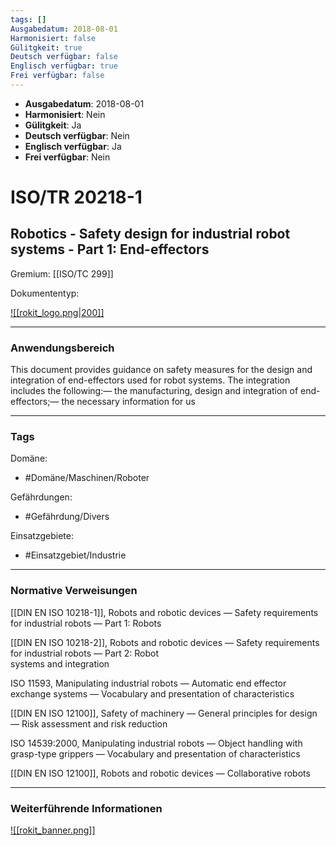 ```yaml
---
tags: []
Ausgabedatum: 2018-08-01
Harmonisiert: false
Gülitgkeit: true
Deutsch verfügbar: false
Englisch verfügbar: true
Frei verfügbar: false
---
```


- **Ausgabedatum**: 2018-08-01
- **Harmonisiert**: Nein
- **Gülitgkeit**: Ja
- **Deutsch verfügbar**: Nein
- **Englisch verfügbar**: Ja
- **Frei verfügbar**: Nein

# ISO/TR 20218-1
## Robotics - Safety design for industrial robot systems - Part 1: End-effectors

Gremium: [[ISO/TC 299]]

Dokumententyp: 

[![[rokit_logo.png|200]]](https://public-robots.de/)

***
### Anwendungsbereich

This document provides guidance on safety measures for the design and integration of end-effectors used for robot systems. The integration includes the following:— the manufacturing, design and integration of end-effectors;— the necessary information for us

***
### Tags

Domäne:
- #Domäne/Maschinen/Roboter 

Gefährdungen:
- #Gefährdung/Divers 

Einsatzgebiete:
- #Einsatzgebiet/Industrie 

***
### Normative Verweisungen

[[DIN EN ISO 10218-1]], Robots and robotic devices — Safety requirements for industrial robots — Part 1: Robots

[[DIN EN ISO 10218-2]], Robots and robotic devices — Safety requirements for industrial robots — Part 2: Robot  
systems and integration

ISO 11593, Manipulating industrial robots — Automatic end effector exchange systems — Vocabulary and  presentation of characteristics

[[DIN EN ISO 12100]], Safety of machinery — General principles for design — Risk assessment and risk reduction

ISO 14539:2000, Manipulating industrial robots — Object handling with grasp-type grippers — Vocabulary  and presentation of characteristics

[[DIN EN ISO 12100]], Robots and robotic devices — Collaborative robots

***
### Weiterführende Informationen



[![[rokit_banner.png]]](https://public-robots.de/)
